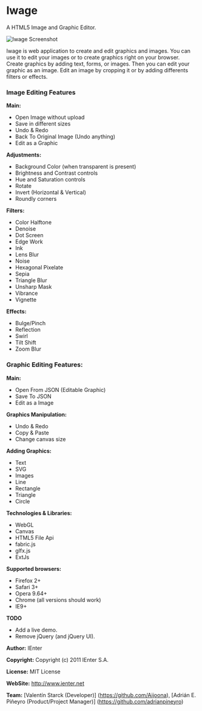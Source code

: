 Iwage
==
A HTML5 Image and Graphic Editor.


![Iwage Screenshot](iwage/raw/master/screenshot.png)


Iwage is web application to create and edit graphics and images. You can use it to edit your images or to create graphics right on your browser. Create graphics by adding text, forms, or images. Then you can edit your graphic as an image. Edit an image by cropping it or by adding differents filters or effects.
      
### Image Editing Features

**Main:**

* Open Image without upload
* Save in different sizes
* Undo & Redo
* Back To Original Image (Undo anything)
* Edit as a Graphic

**Adjustments:**

* Background Color (when transparent is present)
* Brightness and Contrast controls
* Hue and Saturation controls
* Rotate
* Invert (Horizontal & Vertical)
* Roundly corners

**Filters:**

* Color Halftone
* Denoise
* Dot Screen
* Edge Work
* Ink
* Lens Blur
* Noise
* Hexagonal Pixelate
* Sepia
* Triangle Blur
* Unsharp Mask
* Vibrance
* Vignette

**Effects:**

* Bulge/Pinch
* Reflection
* Swirl
* Tilt Shift
* Zoom Blur

### Graphic Editing Features:


**Main:**

* Open From JSON (Editable Graphic)
* Save To JSON
* Edit as a Image

**Graphics Manipulation:**

* Undo & Redo
* Copy & Paste
* Change canvas size

**Adding Graphics:**

* Text
* SVG
* Images
* Line
* Rectangle
* Triangle
* Circle

**Technologies & Libraries:**

* WebGL
* Canvas
* HTML5 File Api
* fabric.js
* glfx.js
* ExtJs

**Supported browsers:**

- Firefox 2+
- Safari 3+
- Opera 9.64+
- Chrome (all versions should work)
- IE9+

**TODO**

* Add a live demo.
* Remove jQuery (and jQuery UI).


**Author:** IEnter

**Copyright:** Copyright (c) 2011 IEnter S.A.

**License:** MIT License

**WebSite:** http://www.ienter.net

**Team:** [Valentín Starck (Developer)] (https://github.com/Aijoona), [Adrián E. Piñeyro (Product/Project Manager)] (https://github.com/adrianpineyro)
